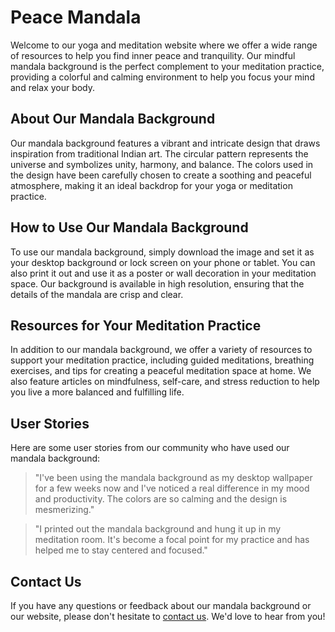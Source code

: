 <!--font:Poppins-->

# Peace Mandala

Welcome to our yoga and meditation website where we offer a wide range of resources to help you find inner peace and tranquility. Our mindful mandala background is the perfect complement to your meditation practice, providing a colorful and calming environment to help you focus your mind and relax your body.

## About Our Mandala Background

Our mandala background features a vibrant and intricate design that draws inspiration from traditional Indian art. The circular pattern represents the universe and symbolizes unity, harmony, and balance. The colors used in the design have been carefully chosen to create a soothing and peaceful atmosphere, making it an ideal backdrop for your yoga or meditation practice.

## How to Use Our Mandala Background

To use our mandala background, simply download the image and set it as your desktop background or lock screen on your phone or tablet. You can also print it out and use it as a poster or wall decoration in your meditation space. Our background is available in high resolution, ensuring that the details of the mandala are crisp and clear.

## Resources for Your Meditation Practice

In addition to our mandala background, we offer a variety of resources to support your meditation practice, including guided meditations, breathing exercises, and tips for creating a peaceful meditation space at home. We also feature articles on mindfulness, self-care, and stress reduction to help you live a more balanced and fulfilling life.

## User Stories

Here are some user stories from our community who have used our mandala background:

> "I've been using the mandala background as my desktop wallpaper for a few weeks now and I've noticed a real difference in my mood and productivity. The colors are so calming and the design is mesmerizing."

> "I printed out the mandala background and hung it up in my meditation room. It's become a focal point for my practice and has helped me to stay centered and focused."

## Contact Us

If you have any questions or feedback about our mandala background or our website, please don't hesitate to [contact us](#). We'd love to hear from you!

<!--

Write me content for website with wallpaper which alt text is:

"A colorful mandala pattern for a yoga or meditation website"

The name/title of the page should not be 1:1 copy of the alt text but rather a real content of the website which is using this wallpaper.

- Use markdown format 
- Start with heading
- Heading should be short and concise
- The content should look like a real website 
- The website should not be about the wallpaper, wallpaper is just a related background
- Heading should be contain work "wallpaper" or "background"
- Include real sections like references, contact, user stories, etc. use things relevant to the page purpose.
- Feel free to use structure like headings, bullets, numbering, blockquotes, paragraphs, horizontal lines, etc.
- You can use formatting like bold or _italic_
- You can include UTF-8 emojis
- Links should be only #hash anchors (and you can refer to the document itself)
- Do not include images


---


# Mindful Mandala Wallpaper for Yoga and Meditation Backgrounds

Welcome to our yoga and meditation website where we offer a wide range of resources to help you find inner peace and tranquility. Our mindful mandala wallpaper is the perfect background for your meditation practice, providing a colorful and calming environment to help you focus your mind and relax your body.

## About Our Mandala Wallpaper

Our mandala wallpaper features a vibrant and intricate design that draws inspiration from traditional Indian art. The circular pattern represents the universe and symbolizes unity, harmony, and balance. The colors used in the design have been carefully chosen to create a soothing and peaceful atmosphere, making it an ideal backdrop for your yoga or meditation practice.

## How to Use Our Mandala Wallpaper

To use our mandala wallpaper, simply download the image and set it as your desktop background or lock screen on your phone or tablet. You can also print it out and use it as a poster or wall decoration in your meditation space. Our wallpaper is available in high resolution, ensuring that the details of the mandala are crisp and clear.

## User Stories

Here are some user stories from our community who have used our mandala wallpaper:

> "I've been using the mandala wallpaper as my desktop background for a few weeks now and I've noticed a real difference in my mood and productivity. The colors are so calming and the design is mesmerizing."

> "I printed out the mandala wallpaper and hung it up in my yoga studio. It's become a focal point for my students during their practice and has helped them to stay centered and focused."

## References

If you're interested in learning more about mandalas and their significance in yoga and meditation, here are some resources to check out:

- [The Meaning of Mandalas in Yoga and Meditation](#)
- [How to Incorporate Mandalas into Your Yoga Practice](#)
- [10 Benefits of Using Mandalas in Meditation](#)

## Contact Us

If you have any questions or feedback about our mandala wallpaper or our website, please don't hesitate to [contact us](#). We'd love to hear from you!


---


Heading should not include word "wallpaper". The website should not be about the wallpaper itself, wallpaper is just a related background, rewrite whole content.


---


# Find Inner Peace and Tranquility with Our Mindful Mandala Background

Welcome to our yoga and meditation website where we offer a wide range of resources to help you find inner peace and tranquility. Our mindful mandala background is the perfect complement to your meditation practice, providing a colorful and calming environment to help you focus your mind and relax your body.

## About Our Mandala Background

Our mandala background features a vibrant and intricate design that draws inspiration from traditional Indian art. The circular pattern represents the universe and symbolizes unity, harmony, and balance. The colors used in the design have been carefully chosen to create a soothing and peaceful atmosphere, making it an ideal backdrop for your yoga or meditation practice.

## How to Use Our Mandala Background

To use our mandala background, simply download the image and set it as your desktop background or lock screen on your phone or tablet. You can also print it out and use it as a poster or wall decoration in your meditation space. Our background is available in high resolution, ensuring that the details of the mandala are crisp and clear.

## Resources for Your Meditation Practice

In addition to our mandala background, we offer a variety of resources to support your meditation practice, including guided meditations, breathing exercises, and tips for creating a peaceful meditation space at home. We also feature articles on mindfulness, self-care, and stress reduction to help you live a more balanced and fulfilling life.

## User Stories

Here are some user stories from our community who have used our mandala background:

> "I've been using the mandala background as my desktop wallpaper for a few weeks now and I've noticed a real difference in my mood and productivity. The colors are so calming and the design is mesmerizing."

> "I printed out the mandala background and hung it up in my meditation room. It's become a focal point for my practice and has helped me to stay centered and focused."

## Contact Us

If you have any questions or feedback about our mandala background or our website, please don't hesitate to [contact us](#). We'd love to hear from you!


---


Write me a Google font which is best fitting for the website.

Pick from the list:
- Montserrat
- Poppins
- Orbitron
- Great Vibes
- IBM Plex Sans
- Alegreya
- Cabin
- Raleway
- Creepster
- Futura
- Cinzel Decorative
- Playfair Display
- Open Sans
- Exo 2
- Dancing Script
- Roboto
- Cormorant Garamond
- Lato
- Barlow Condensed
- Lobster
- Cinzel
- Inter


Write just the font name nothing else.


---


Poppins

-->
